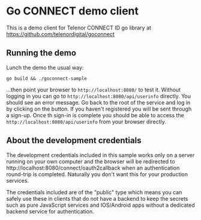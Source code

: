 # Go CONNECT demo client

This is a demo client for Telenor CONNECT ID go library at
 https://github.com/telenordigital/goconnect

## Running the demo
Lunch the demo the usual way:

    go build && ./goconnect-sample

...then point your browser to `http://localhost:8080/` to test it.
Without logging in you can go to `http://localhost:8080/api/userinfo` directly.
You should see an error message. Go back to the root of the service and 
log in by clicking on the button. If you haven't registered you will be sent
through a sign-up. Once th sign-in is complete you should be able to access
the `http://localhost:8080/api/userinfo` from your browser directly. 

## About the development credentials
The development credentials included in this sample works only on a server 
running on your own computer and the browser will be redirected to
http://localhost:8080/connect/oauth2callback when an authentication round-trip is 
completed. Naturally you don't want this for your production services.

The credentials included are of the "public" type which means you can safely 
use these in  clients that do not have a backend to keep the secrets such as 
pure JavaScript services and IOS/Android apps without a dedicated backend 
service for authentication.

